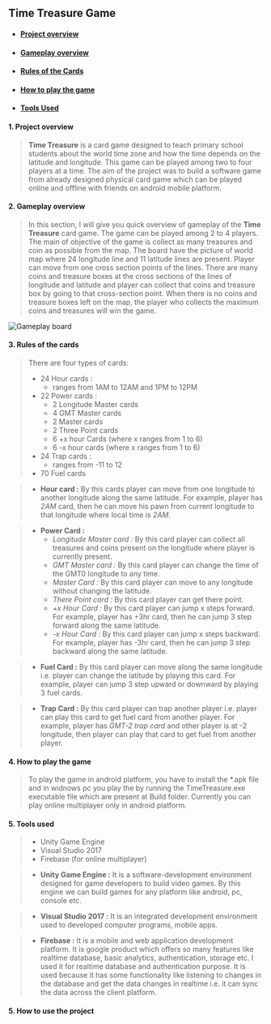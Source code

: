 ## Time Treasure Game ##
* #### [Project overview](#project-overview) ####
* #### [Gameplay overview](#gameplay-overview) ####
* #### [Rules of the Cards](#rules-cards) ####
* #### [How to play the game](#how-to-play-in-platform) ####
* #### [Tools Used](#tools) ####


#### <a name="project-overview"/> 1. Project overview ####
>__Time Treasure__ is a card game designed to teach primary school students about the world time zone and how the time depends on the latitude and longitude. This game can be played among two to four players at a time. The aim of the project was to build a software game from already designed physical card game which can be played online and offline with friends on android mobile platform.

#### <a name="gameplay-overview"/> 2. Gameplay overview ####
>In this section, I will give you quick overview of gameplay of the __Time Treasure__ card game. The game can be played among 2 to 4 players. The main of objective of the game is collect as many treasures and coin as possible from the map. The board have the picture of world map where 24 longitude line and 11 latitude lines are present. Player can move from one cross section points of the lines. There are many coins and treasure boxes at the cross sections of the lines of longitude and latitude and player can collect that coins and treasure box by going to that cross-section point. When there is no coins and treasure boxes left on the map, the player who collects the maximum coins and treasures will win the game.

![Gameplay board](https://markdown-here.com/img/icon256.png)

#### <a name="rules-cards"/> 3. Rules of the cards ####
>There are four types of cards:
>* 24 Hour cards :
>   * ranges from 1AM to 12AM and 1PM to 12PM
>* 22 Power cards :
>   * 2 Longitude Master cards
>   * 4 GMT Master cards
>   * 2 Master cards
>   * 2 Three Point cards
>   * 6 +x hour Cards (where x ranges from 1 to 6)
>   * 6 -x hour cards (where x ranges from 1 to 6)
>* 24 Trap cards :
>   * ranges from -11 to 12
>* 70 Fuel cards

>* __Hour card :__ By this cards player can move from one longitude to another longitude along the same latitude. For example, player has _2AM_ card, then he can move his pawn from current longitude to that longitude where local time is _2AM_.

>* __Power Card :__
>   * _Longitude Master card :_ By this card player can collect all treasures and coins present on the longitude where player is currently present.
>   * _GMT Master card :_ By this card player can change the time of the GMT0 longitude to any time.
>   * _Master Card :_ By this card player can move to any longitude without changing the latitude.
>   * _There Point card :_ By this card player can get there point.
>   * _+x Hour Card :_ By this card player can jump x steps forward. For example, player has +3hr card, then he can jump 3 step forward along the same latitude.
>   * _-x Hour Card :_ By this card player can jump x steps backward. For example, player has -3hr card, then he can jump 3 step backward along the same latitude.

>* __Fuel Card :__ By this card player can move along the same longitude i.e. player can change the latitude by playing this card. For example, player can jump 3 step upward or downward by playing 3 fuel cards.

>* __Trap Card :__ By this card player can trap another player i.e. player can play this card to get fuel card from another player. For example, player has _GMT-2 trap card_ and other player is at -2 longitude, then player can play that card to get fuel from another player.


#### <a name="how-to-play-in-platform"/> 4. How to play the game ####
>To play the game in android platform, you have to install the \*.apk file  and in widnows pc you play the by running the TimeTreasure.exe executable file which are present at Build folder. Currently you can play online multiplayer only in android platform.

#### <a name="tools"/> 5. Tools used ####
>
>  * Unity Game Engine
>  * Visual Studio 2017
>  * Firebase (for online multiplayer)

>  * __Unity Game Engine :__ It is a software-development environment designed for game developers to build video games. By this engine we can build games for any platform like android, pc, console etc.

>  * __Visual Studio 2017 :__ It is an integrated development environment used to developed computer programs, mobile apps.

>  * __Firebase :__ It is a mobile and web application development platform. It is google product which offers so many features like realtime database, basic analytics, authentication, storage etc. I used it for realtime database and authentication purpose.
It is used because it has some functionality like listening to changes in the database and get the data changes in realtime i.e. it can sync the data across the client platform.

#### <a name="how-to-use"/> 5. How to use the project ####
>
